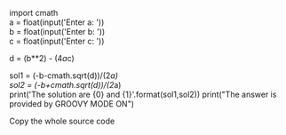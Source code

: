 
import cmath  
a = float(input('Enter a: '))  
b = float(input('Enter b: '))  
c = float(input('Enter c: '))  
 
d = (b**2) - (4*a*c)  
 
sol1 = (-b-cmath.sqrt(d))/(2*a)  
sol2 = (-b+cmath.sqrt(d))/(2*a)  
print('The solution are {0} and {1}'.format(sol1,sol2))
print("The answer is provided by GROOVY MODE ON")


Copy the whole source code
